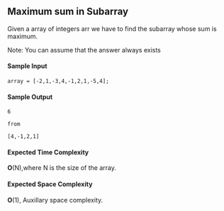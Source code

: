 ## **Maximum sum in Subarray**

Given a array of integers arr we have to find the subarray whose sum is maximum.

Note: You can assume that the answer always exists

#### **Sample Input**
	array = [-2,1,-3,4,-1,2,1,-5,4];
	

#### **Sample Output**
	6  
	
	from
	
	[4,-1,2,1]

#### **Expected Time Complexity**
__O__(N),where N is the size of the array. 

#### **Expected Space Complexity**
__O__(1), Auxillary space complexity.  